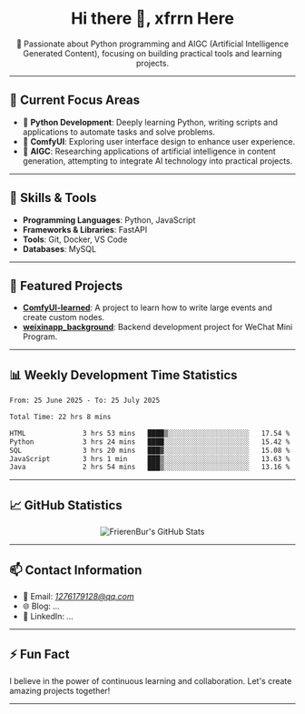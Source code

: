 <h1 align="center">Hi there 👋, xfrrn Here</h1>

<p align="center">
  🎯 Passionate about Python programming and AIGC (Artificial Intelligence Generated Content), focusing on building practical tools and learning projects.
</p>

---

## 🧠 Current Focus Areas

- 🐍 **Python Development**: Deeply learning Python, writing scripts and applications to automate tasks and solve problems.
- 🧩 **ComfyUI**: Exploring user interface design to enhance user experience.
- 🤖 **AIGC**: Researching applications of artificial intelligence in content generation, attempting to integrate AI technology into practical projects.

---

## 🔧 Skills & Tools

- **Programming Languages**: Python, JavaScript
- **Frameworks & Libraries**: FastAPI
- **Tools**: Git, Docker, VS Code
- **Databases**: MySQL

---

## 📂 Featured Projects

- [**ComfyUI-learned**](https://github.com/FrierenBur/ComfyUI-learned): A project to learn how to write large events and create custom nodes.
- [**weixinapp_background**](https://github.com/FrierenBur/weixinapp_background): Backend development project for WeChat Mini Program.

---

## 📊 Weekly Development Time Statistics
<!--START_SECTION:waka-->

```txt
From: 25 June 2025 - To: 25 July 2025

Total Time: 22 hrs 8 mins

HTML              3 hrs 53 mins   ████▒░░░░░░░░░░░░░░░░░░░░   17.54 %
Python            3 hrs 24 mins   ████░░░░░░░░░░░░░░░░░░░░░   15.42 %
SQL               3 hrs 20 mins   ███▓░░░░░░░░░░░░░░░░░░░░░   15.08 %
JavaScript        3 hrs 1 min     ███▒░░░░░░░░░░░░░░░░░░░░░   13.63 %
Java              2 hrs 54 mins   ███▒░░░░░░░░░░░░░░░░░░░░░   13.16 %
```

<!--END_SECTION:waka-->



---

## 📈 GitHub Statistics

<p align="center">
  <img src="https://github-readme-stats.vercel.app/api?username=FrierenBur&show_icons=true&theme=radical" alt="FrierenBur's GitHub Stats" />
</p>

---

## 📫 Contact Information

- 📧 Email: *1276179128@qq.com*
- 🌐 Blog: *...*
- 💼 LinkedIn: *...*

---

## ⚡ Fun Fact

I believe in the power of continuous learning and collaboration. Let's create amazing projects together!

---
